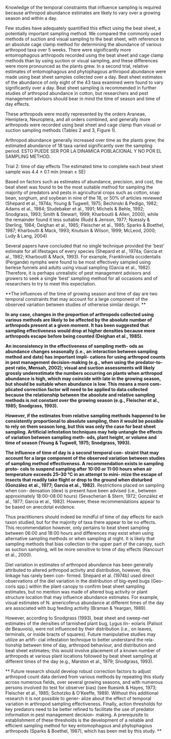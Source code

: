 Knowledge of the temporal
constraints that influence sampling is required because arthropod abundance estimates are likely to vary over a growing season and within a day.

Few studies have adequately quantified this effect using
the beat sheet, a potentially important sampling method. We compared the commonly used methods of suction and visual sampling to the beat sheet, with reference to an absolute cage clamp method for
determining the abundance of various arthropod taxa over 5 weeks. There were significantly more entomophagous arthropods recorded using the beat sheet and cage clamp methods than by using suction or visual sampling, and these differences were more pronounced as the plants grew. In a second trial, relative estimates of entomophagous and phytophagous arthropod abundance were made using beat sheet samples collected over a day. Beat sheet estimates of the abundance of only eight of the 43 taxa examined were found to vary significantly over a day. Beat sheet sampling is recommended in further studies of arthropod abundance in cotton, but researchers and pest management advisors should bear in mind the time of season and time of day effects.

These
arthropods were mostly represented by the orders Araneae,
Hemiptera, Neuroptera, and all orders combined, and
generally more arthropods were recorded using beat sheet
and cage clamp than visual or suction sampling methods
(Tables 2 and 3, Figure 1).

Arthropod
abundance generally increased over time as the plants
grew; the estimated abundance of 18 taxa varied
significantly over the sampling period. ESTO PUEDE SER POR LA DINAMICA POBLACIONAL Y NO POR EL SAMPLING METHOD. 

Trial 2: time of day effects
The estimated time to complete each beat sheet sample was
4.4 ± 0.1 min (mean ± SE)

Based on factors such as estimates of
abundance, precision, and cost, the beat sheet was found to
be the most suitable method for sampling the majority of
predators and pests in agricultural crops such as cotton,
snap bean, sorghum, and soybean in nine of the 18, or 50%
of articles reviewed (Shepard et al., 1974a; Young &
Tugwell, 1975; Bechinski & Pedigo, 1982; Adams et al.,
1984; Studebaker et al., 1991; Michels & Behle, 1992;
Snodgrass, 1993; Smith & Stewart, 1999; Kharboutli &
Allen, 2000), while the remainder found it less suitable
(Rudd & Jenson, 1977; Nuessly & Sterling, 1984; Deighan
et al., 1985; Fleischer et al., 1985; Sparks & Boethel, 1987;
Kharboutli & Mack, 1993; Knutson & Wilson, 1999;
McLeod, 2000; Ludy & Lang, 2004)


Several papers have
concluded that no single technique provided the ‘best’
estimate for all lifestages of every species (Shepard et al.,
1974a; Garcia et al., 1982; Kharboutli & Mack, 1993). For
example, Frankliniella occidentalis (Pergande) nymphs
were found to be most effectively sampled using berlese
funnels and adults using visual sampling (Garcia et al.,
1982). Therefore, it is perhaps unrealistic of pest
management advisors and growers to seek a single ‘best’
sampling method for all occasions and of researchers to try
to meet this expectation.

**The influences of the time of growing season and time of
day are two temporal constraints that may account for a
large component of the observed variation between studies
of otherwise similar design. **


**In any case, changes in the proportion of
arthropods collected using various methods are likely to be
affected by the absolute number of arthropods present at
a given moment. It has been suggested that sampling
effectiveness would drop at higher densities because more
arthropods escape before being counted (Deighan et al.,
1985).**

**An inconsistency in the effectiveness of sampling meth-
ods as abundance changes seasonally (i.e., an interaction
between sampling method and date) has important impli-
cations for using arthropod counts in pest management
decision-making (e.g., when using the predator-to-pest
ratio, Mensah, 2002); visual and suction assessments will
likely grossly underestimate the numbers occurring on
plants when arthropod abundance is high, which may
coincide with late in the growing season, but should be
suitable when abundance is low. This means a more com-
plicated correction factor will need to be applied to data
collected because the relationship between the absolute
and relative sampling methods is not constant over the
growing season (e.g., Fleischer et al., 1985; Snodgrass,
1993).**

**However, if the estimates from relative sampling
methods happened to be consistently proportional to
absolute sampling, then it would be possible to rely on
them season long, but this was only the case for beat sheet
sampling. Artificial infestation techniques may help
untangle the effects of variation between sampling meth-
ods, plant height, or volume and time of season (Young &
Tugwell, 1975; Snodgrass, 1993).**



**The influence of time of day is a second temporal con-
straint that may account for a large component of the
observed variation between studies of sampling method
effectiveness. A recommendation exists in sampling proto-
cols to suspend sampling after 10:00 or 11:00 hours when
air temperature exceeds 25–30 °C in an attempt to mini-
mize the escape of insects that readily take flight or drop to
the ground when disturbed (González et al., 1977; Garcia
et al., 1982).** Restrictions placed on sampling when con-
densation (dew) is present have been advised (i.e., between
approximately 18:00–08:00 hours) (Sevacherian & Stern,
1972; González et al., 1977; Garcia et al., 1982). However,
these recommendations appear to be based on anecdotal
evidence.


Thus practitioners should indeed
be mindful of time of day effects for each taxon studied,
but for the majority of taxa there appear to be no effects.
This recommendation however, only pertains to beat sheet
sampling between 06:00 and 18:00 hours and differences
may exist when using alternative sampling methods or
when sampling at night. It is likely that sampling methods
that bias collection to the upper part of the canopy, such as
suction sampling, will be more sensitive to time of day
effects (Rancourt et al., 2000).

Diel variation in estimates of arthropod abundance has
been generally attributed to altered arthropod activity and
distribution, however, this linkage has rarely been con-
firmed. Shepard et al. (1974b) used direct observations of
the diel variation in the distribution of big-eyed bugs (Geo-
coris spp.) within the plant canopy to confirm beat sheet
sampling estimates, but no mention was made of altered
bug activity or plant structure location that may influence
abundance estimates. For example, visual estimates of
N. americoferus abundance at different times of the day are
associated with bug feeding activity (Braman & Yeargan,
1989).

However,
according to Snodgrass (1993), beat sheet and sweep-net
estimates of the densities of tarnished plant bug, Lygus lin-
eolaris (Palisot de Beauvois), were not influenced by their
distribution (i.e., on leaves, terminals, or inside bracts of
squares). Future manipulative studies may utilize an artifi-
cial infestation technique to better understand the rela-
tionship between time of day, arthropod behaviour, and
distribution and beat sheet estimates; this would involve
placement of a known number of arthropods at various
plant locations followed by beat sheet sampling at different
times of the day (e.g., Marston et al., 1979; Snodgrass,
1993).

**
Future research should develop robust correction factors
to adjust arthropod count data derived from various
methods by repeating this study across numerous fields,
over several growing seasons, and with numerous persons
involved (to test for observer bias) (see Ruesink & Hayes,
1973; Fleischer et al., 1985; Schotzko & O’Keeffe, 1989).
Without this additional research it is not possible to gener-
alize about the effect of temporal variation in arthropod
sampling effectiveness. Finally, action thresholds for key
predators need to be better refined to facilitate the use
of predator information in pest management decision-
making. A prerequisite to establishment of these thresholds
is the development of a reliable and efficient sampling method
for key entomophagous and phytophagous arthropods
(Sparks & Boethel, 1987), which has been met by this study.
**